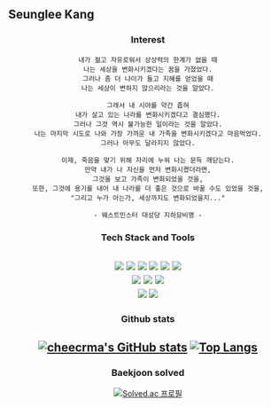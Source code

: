 ## Seunglee Kang

<div align="center">
  
  ### Interest
  
    내가 젊고 자유로워서 상상력의 한계가 없을 때
    나는 세상을 변화시키겠다는 꿈을 가졌었다.
    그러나 좀 더 나이가 들고 지혜를 얻었을 때
    나는 세상이 변하지 않으리라는 것을 알았다.
    
    그래서 내 시야를 약간 좁혀
    내가 살고 있는 나라를 변화시키겠다고 결심했다.
    그러나 그것 역시 불가능한 일이라는 것을 알았다.
    나는 마지막 시도로 나와 가장 가까운 내 가족을 변화시키겠다고 마음먹었다.
    그러나 아무도 달라지지 않았다.
  
    이제, 죽음을 맞기 위해 자리에 누워 나는 문득 깨닫는다.
    만약 내가 나 자신을 먼저 변화시켰더라면,
    그것을 보고 가족이 변화되었을 것을,
    또한, 그것에 용기를 내어 내 나라를 더 좋은 것으로 바꿀 수도 있었을 것을,
    "그리고 누가 아는가, 세상까지도 변화되었을지..."
  
    - 웨스트민스터 대성당 지하묘비명 -

  ### Tech Stack and Tools

  <img src="https://img.shields.io/badge/Python-3766AB?style=flat-square&logo=Python&logoColor=white"/></a>
  <img src="https://img.shields.io/badge/HTML5-E34F26?style=flat-square&logo=HTML5&logoColor=white"/></a>
  <img src="https://img.shields.io/badge/CSS3-1572B6?style=flat-square&logo=CSS3&logoColor=white"/></a>
  <img src="https://img.shields.io/badge/Django-092E20?style=flat-square&logo=Django&logoColor=white"/></a>
  <img src="https://img.shields.io/badge/SQLite-003B57?style=flat-square&logo=SQLite&logoColor=white"/></a>
  <img src="https://img.shields.io/badge/Git-F05032?style=flat-square&logo=Git&logoColor=white"/></a>
  <br>
  <img src="https://img.shields.io/badge/GitHub-181717?style=flat-square&logo=GitHub&logoColor=white"/></a>
  <img src="https://img.shields.io/badge/JavaScript-F7DF1E?style=flat-square&logo=JavaScript&logoColor=white"/></a>
  <img src="https://img.shields.io/badge/Visual Studio Code-007ACC?style=flat-square&logo=Visual Studio Code&logoColor=white"/></a>
  <br>
  <img src="https://img.shields.io/badge/PyCharm-000000?style=flat-square&logo=PyCharm&logoColor=white"/></a>
  <img src="https://img.shields.io/badge/Markdown-000000?style=flat-square&logo=Markdown&logoColor=white"/></a>
  ----
  ### Github stats
  [![cheecrma's GitHub stats](https://github-readme-stats.vercel.app/api?username=cheecrma)](https://github.com/cheecrma)
  [![Top Langs](https://github-readme-stats.vercel.app/api/top-langs/?username=cheecrma&layout=compact&hide_border=true)](https://github.com/cheecrma)
  ----
  ### Baekjoon solved
  [![Solved.ac
  프로필](http://mazassumnida.wtf/api/v2/generate_badge?boj=cheecrma)](https://solved.ac/cheecrma)

</div>

